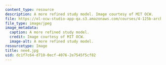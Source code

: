 ```yaml
---
content_type: resource
description: A more refined study model. Image courtesy of MIT OCW.
file: https://ol-ocw-studio-app-qa.s3.amazonaws.com/courses/4-125b-architecture-studio-building-in-landscapes-fall-2005/dc1f7c64d7100ecf40762e7545f5cf82_nee4.jpg
file_type: image/jpeg
image_metadata:
  caption: A more refined study model.
  credit: Image courtesy of MIT OCW.
  image-alt: A more refined study model.
resourcetype: Image
title: nee4.jpg
uid: dc1f7c64-d710-0ecf-4076-2e7545f5cf82
---
```

